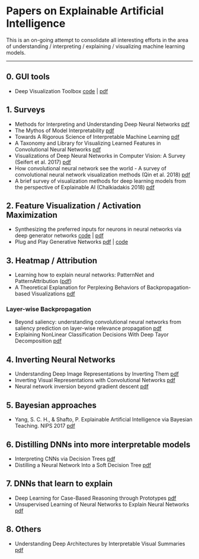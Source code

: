 # Papers on Explainable Artificial Intelligence

This is an on-going attempt to consolidate all interesting efforts in the area of understanding / interpreting / explaining / visualizing machine learning models.

---------------------------------------

## 0. GUI tools
* Deep Visualization Toolbox [code](https://github.com/yosinski/deep-visualization-toolbox) | [pdf](http://yosinski.com/deepvis)

## 1. Surveys
* Methods for Interpreting and Understanding Deep Neural Networks [pdf](https://arxiv.org/pdf/1706.07979.pdf)
* The Mythos of Model Interpretability [pdf](https://arxiv.org/abs/1606.03490)
* Towards A Rigorous Science of Interpretable Machine Learning [pdf](https://arxiv.org/pdf/1702.08608.pdf)
* A Taxonomy and Library for Visualizing Learned Features in Convolutional Neural Networks [pdf](https://arxiv.org/pdf/1606.07757.pdf)
* Visualizations of Deep Neural Networks in Computer Vision: A Survey (Seifert et al. 2017) [pdf](https://link.springer.com/chapter/10.1007/978-3-319-54024-5_6)
* How convolutional neural network see the world - A survey of convolutional neural network visualization methods (Qin et al. 2018) [pdf](https://arxiv.org/abs/1804.11191)
* A brief survey of visualization methods for deep learning models from the perspective of Explainable AI (Chalkiadakis 2018) [pdf](https://www.macs.hw.ac.uk/~ic14/IoannisChalkiadakis_RRR.pdf)

## 2. Feature Visualization / Activation Maximization
* Synthesizing the preferred inputs for neurons in neural networks via deep generator networks [code](https://github.com/Evolving-AI-Lab/synthesizing) | [pdf](anhnguyen.me/project/synthesizing)
* Plug and Play Generative Networks [pdf](anhnguyen.me/project/ppgn/) | [code](https://github.com/Evolving-AI-Lab/ppgn)

## 3. Heatmap / Attribution
* Learning how to explain neural networks: PatternNet and PatternAttribution ([pdf](https://arxiv.org/abs/1705.05598))
* A Theoretical Explanation for Perplexing Behaviors of Backpropagation-based Visualizations [pdf](https://arxiv.org/abs/1805.07039)

### Layer-wise Backpropagation
* Beyond saliency: understanding convolutional neural networks from saliency prediction on layer-wise relevance propagation [pdf](https://arxiv.org/abs/1712.08268)
* Explaining NonLinear Classification Decisions With Deep Tayor Decomposition [pdf](https://arxiv.org/abs/1512.02479)

## 4. Inverting Neural Networks
* Understanding Deep Image Representations by Inverting Them [pdf](https://arxiv.org/abs/1412.0035)
* Inverting Visual Representations with Convolutional Networks [pdf](https://arxiv.org/abs/1506.02753)
* Neural network inversion beyond gradient descent [pdf](http://opt-ml.org/papers/OPT2017_paper_38.pdf)

## 5. Bayesian approaches

* Yang, S. C. H., & Shafto, P. Explainable Artificial Intelligence via Bayesian Teaching. NIPS 2017 [pdf](http://shaftolab.com/assets/papers/yangShafto_NIPS_2017_machine_teaching.pdf)

## 6. Distilling DNNs into more interpretable models
* Interpreting CNNs via Decision Trees [pdf](https://arxiv.org/abs/1802.00121)
* Distilling a Neural Network Into a Soft Decision Tree [pdf](https://arxiv.org/abs/1711.09784)

## 7. DNNs that learn to explain
* Deep Learning for Case-Based Reasoning through Prototypes [pdf](https://arxiv.org/pdf/1710.04806.pdf)
* Unsupervised Learning of Neural Networks to Explain Neural Networks [pdf](https://arxiv.org/abs/1805.07468)

## 8. Others
* Understanding Deep Architectures by Interpretable Visual Summaries [pdf](https://arxiv.org/pdf/1801.09103.pdf)

